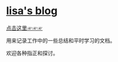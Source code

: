 # [lisa's blog](https://github.com/lixiaraodd01/lisa/issues)

[点击这里☞☞☞](https://github.com/lixiaraodd01/lisa/issues)

用来记录工作中的一些总结和平时学习的文档。

欢迎各种指正和探讨。



